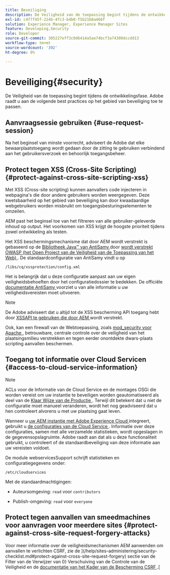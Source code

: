 ```yaml
---
title: Beveiliging
description: De Veiligheid van de toepassing begint tijdens de ontwikkelingsfase
exl-id: c4f7f45f-224b-4fc3-b4b0-f5b21b8a466f
solution: Experience Manager, Experience Manager Sites
feature: Developing,Security
role: Developer
source-git-commit: 305227eff3c0d6414a5ae74bcf3a74309dccdd13
workflow-type: tm+mt
source-wordcount: '392'
ht-degree: 0%

---
```


# Beveiliging{#security}

De Veiligheid van de toepassing begint tijdens de ontwikkelingsfase. Adobe raadt u aan de volgende best practices op het gebied van beveiliging toe te passen.

## Aanvraagsessie gebruiken {#use-request-session}

Na het beginsel van minste voorrecht, adviseert de Adobe dat elke bewaarplaatstoegang wordt gedaan door de zitting te gebruiken verbindend aan het gebruikersverzoek en behoorlijk toegangsbeheer.

## Protect tegen XSS (Cross-Site Scripting) {#protect-against-cross-site-scripting-xss}

Met XSS (Cross-site scripting) kunnen aanvallers code injecteren in webpagina&#39;s die door andere gebruikers worden weergegeven. Deze kwetsbaarheid op het gebied van beveiliging kan door kwaadaardige webgebruikers worden misbruikt om toegangsbesturingselementen te omzeilen.

AEM past het beginsel toe van het filtreren van alle gebruiker-geleverde inhoud op output. Het voorkomen van XSS krijgt de hoogste prioriteit tijdens zowel ontwikkeling als testen.

Het XSS beschermingsmechanisme dat door AEM wordt verstrekt is gebaseerd op de [ Bibliotheek Java™ van AntiSamy ](https://wiki.owasp.org/index.php/Category:OWASP_AntiSamy_Project) door [ wordt verstrekt OWASP (het Open Project van de Veiligheid van de Toepassing van het Web) ](https://owasp.org/). De standaardconfiguratie van AntiSamy vindt u op

`/libs/cq/xssprotection/config.xml`

Het is belangrijk dat u deze configuratie aanpast aan uw eigen veiligheidsbehoeften door het configuratiedossier te bedekken. De officiële [ documentatie AntiSamy ](https://wiki.owasp.org/index.php/Category:OWASP_AntiSamy_Project) voorziet u van alle informatie u uw veiligheidsvereisten moet uitvoeren.

>[!NOTE]
>
>De Adobe adviseert dat u altijd tot de XSS bescherming API toegang hebt door [ XSSAPI te gebruiken die door AEM ](https://developer.adobe.com/experience-manager/reference-materials/6-5/javadoc/com/adobe/granite/xss/XSSAPI.html) wordt verstrekt.

Ook, kan een firewall van de Webtoepassing, zoals [ mod_security voor Apache ](https://www.modsecurity.org), betrouwbare, centrale controle over de veiligheid van het plaatsingsmilieu verstrekken en tegen eerder onontdekte dwars-plaats scripting aanvallen beschermen.

## Toegang tot informatie over Cloud Servicen {#access-to-cloud-service-information}

>[!NOTE]
>
>ACLs voor de Informatie van de Cloud Service en de montages OSGi die worden vereist om uw instantie te beveiligen worden geautomatiseerd als deel van de [ Klaar Wijze van de Productie ](/help/sites-administering/production-ready.md). Terwijl dit betekent dat u niet de configuratie moet manueel veranderen, wordt het nog geadviseerd dat u hen controleert alvorens u met uw plaatsing gaat leven.

Wanneer u [ uw AEM instantie met Adobe Experience Cloud ](/help/sites-administering/marketing-cloud.md) integreert, gebruikt u [ de configuraties van de Cloud Service ](/help/sites-developing/extending-cloud-config.md). Informatie over deze configuraties, samen met alle verzamelde statistieken, wordt opgeslagen in de gegevensopslagruimte. Adobe raadt aan dat als u deze functionaliteit gebruikt, u controleert of de standaardbeveiliging van deze informatie aan uw vereisten voldoet.

De module webservicesSupport schrijft statistieken en configuratiegegevens onder:

`/etc/cloudservices`

Met de standaardmachtigingen:

* Auteursomgeving: `read` voor `contributors`

* Publish-omgeving: `read` voor `everyone`

## Protect tegen aanvallen van smeedmachines voor aanvragen voor meerdere sites {#protect-against-cross-site-request-forgery-attacks}

Voor meer informatie over de veiligheidsmechanismen AEM aanwenden om aanvallen te verlichten CSRF, zie de ](/help/sites-administering/security-checklist.md#protect-against-cross-site-request-forgery) sectie van de Filter van de Verwijzer van 0} Verschuiving van de Controle van de Veiligheid en de [ documentatie van het Kader van de Bescherming CSRF ](/help/sites-developing/csrf-protection.md).[
